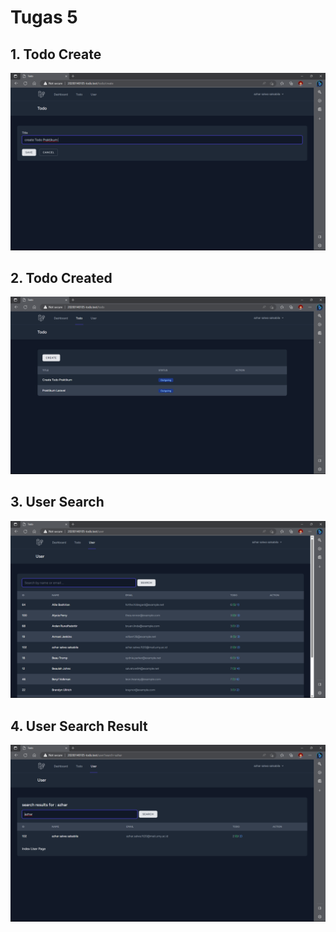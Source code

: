 # Tugas 5

## 1. Todo Create
![Alt text](Screenshot\tugas5\Screenshot1.png)
## 2. Todo Created
![Alt text](Screenshot\tugas5\Screenshot2.png)
## 3. User Search
![Alt text](Screenshot\tugas5\Screenshot3.png)
## 4. User Search Result
![Alt text](Screenshot\tugas5\Screenshot4.png)